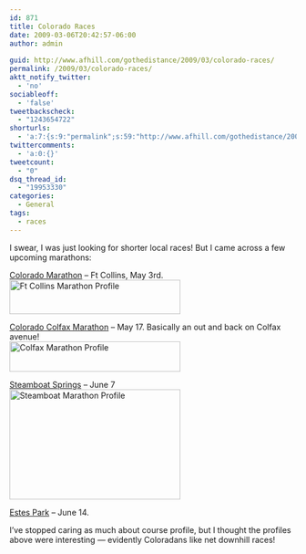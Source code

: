 ```yaml
---
id: 871
title: Colorado Races
date: 2009-03-06T20:42:57-06:00
author: admin
  
guid: http://www.afhill.com/gothedistance/2009/03/colorado-races/
permalink: /2009/03/colorado-races/
aktt_notify_twitter:
  - 'no'
sociableoff:
  - 'false'
tweetbackscheck:
  - "1243654722"
shorturls:
  - 'a:7:{s:9:"permalink";s:59:"http://www.afhill.com/gothedistance/2009/03/colorado-races/";s:4:"isgd";s:17:"http://is.gd/tyow";s:5:"bitly";s:19:"http://bit.ly/2gAmz";s:5:"snipr";s:22:"http://snipr.com/gbcos";s:5:"snurl";s:22:"http://snurl.com/gbcos";s:7:"snipurl";s:24:"http://snipurl.com/gbcos";s:7:"tinyurl";s:25:"http://tinyurl.com/bxrkcs";}'
twittercomments:
  - 'a:0:{}'
tweetcount:
  - "0"
dsq_thread_id:
  - "19953330"
categories:
  - General
tags:
  - races
---
```

I swear, I was just looking for shorter local races! But I came across a few upcoming marathons:

<a href="http://www.ftcollinsmarathon.com/" rel="nolfollow">Colorado Marathon</a> &#8211; Ft Collins, May 3rd.  
[<img src="http://www.afhill.com/gothedistance/wp-content/uploads/2009/03/profile1500-300x60.jpg" alt="Ft Collins Marathon Profile" title="Ft Collins Marathon Profile" width="300" height="60" class="aligncenter size-medium wp-image-868" />](http://www.afhill.com/gothedistance/wp-content/uploads/2009/03/profile1500.jpg)

<a href="http://www.coloradocolfaxmarathon.org/CourseMap/tabid/115/Default.aspx" rel="nofollow">Colorado Colfax Marathon</a> &#8211; May 17. Basically an out and back on Colfax avenue!  
[<img src="http://www.afhill.com/gothedistance/wp-content/uploads/2009/03/colfaxprofile-300x53.gif" alt="Colfax Marathon Profile" title="Colfax Marathon Profile" width="300" height="53" class="aligncenter size-medium wp-image-869" />](http://www.afhill.com/gothedistance/wp-content/uploads/2009/03/colfaxprofile.gif)

<a href="http://www.steamboatsummer.com/info/events/sbcccalendarevent.marathon_09.item.asp" rel="nofollow">Steamboat Springs</a> &#8211; June 7  
<img src="http://www.afhill.com/gothedistance/wp-content/uploads/2009/03/steamboatprofile.jpg" alt="Steamboat Marathon Profile" title="Steamboat Marathon Profile" width="300" height="193" class="aligncenter size-full wp-image-870" /> 

<a href="http://www.epmarathon.org/marathon.htm" rel="nofollow">Estes Park</a> &#8211; June 14.

I&#8217;ve stopped caring as much about course profile, but I thought the profiles above were interesting &#8212; evidently Coloradans like net downhill races!
